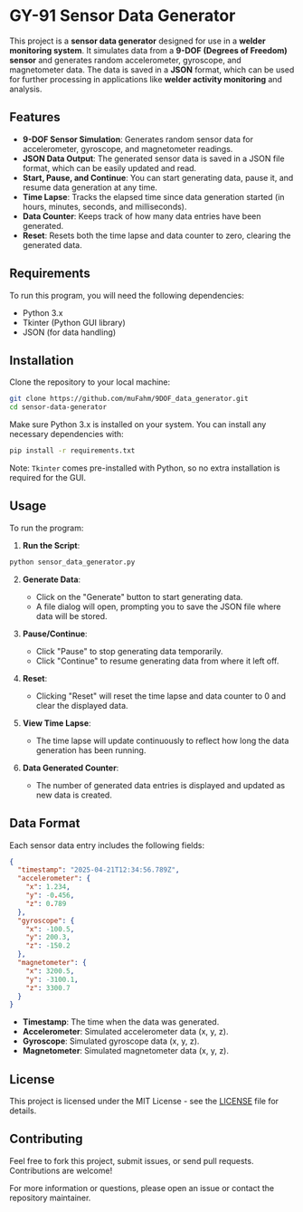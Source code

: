 # GY-91 Sensor Data Generator

This project is a **sensor data generator** designed for use in a **welder monitoring system**. It simulates data from a **9-DOF (Degrees of Freedom) sensor** and generates random accelerometer, gyroscope, and magnetometer data. The data is saved in a **JSON** format, which can be used for further processing in applications like **welder activity monitoring** and analysis.

## Features

- **9-DOF Sensor Simulation**: Generates random sensor data for accelerometer, gyroscope, and magnetometer readings.
- **JSON Data Output**: The generated sensor data is saved in a JSON file format, which can be easily updated and read.
- **Start, Pause, and Continue**: You can start generating data, pause it, and resume data generation at any time.
- **Time Lapse**: Tracks the elapsed time since data generation started (in hours, minutes, seconds, and milliseconds).
- **Data Counter**: Keeps track of how many data entries have been generated.
- **Reset**: Resets both the time lapse and data counter to zero, clearing the generated data.

## Requirements

To run this program, you will need the following dependencies:

- Python 3.x
- Tkinter (Python GUI library)
- JSON (for data handling)

## Installation

Clone the repository to your local machine:

```bash
git clone https://github.com/muFahm/9DOF_data_generator.git
cd sensor-data-generator
```

Make sure Python 3.x is installed on your system. You can install any necessary dependencies with:

```bash
pip install -r requirements.txt
```

Note: `Tkinter` comes pre-installed with Python, so no extra installation is required for the GUI.

## Usage

To run the program:

1. **Run the Script**:

```bash
python sensor_data_generator.py
```

2. **Generate Data**: 
   - Click on the "Generate" button to start generating data. 
   - A file dialog will open, prompting you to save the JSON file where data will be stored.
   
3. **Pause/Continue**: 
   - Click "Pause" to stop generating data temporarily.
   - Click "Continue" to resume generating data from where it left off.

4. **Reset**:
   - Clicking "Reset" will reset the time lapse and data counter to 0 and clear the displayed data.

5. **View Time Lapse**: 
   - The time lapse will update continuously to reflect how long the data generation has been running.

6. **Data Generated Counter**: 
   - The number of generated data entries is displayed and updated as new data is created.

## Data Format

Each sensor data entry includes the following fields:

```json
{
  "timestamp": "2025-04-21T12:34:56.789Z",
  "accelerometer": {
    "x": 1.234,
    "y": -0.456,
    "z": 0.789
  },
  "gyroscope": {
    "x": -100.5,
    "y": 200.3,
    "z": -150.2
  },
  "magnetometer": {
    "x": 3200.5,
    "y": -3100.1,
    "z": 3300.7
  }
}
```

- **Timestamp**: The time when the data was generated.
- **Accelerometer**: Simulated accelerometer data (x, y, z).
- **Gyroscope**: Simulated gyroscope data (x, y, z).
- **Magnetometer**: Simulated magnetometer data (x, y, z).

## License

This project is licensed under the MIT License - see the [LICENSE](LICENSE) file for details.

## Contributing

Feel free to fork this project, submit issues, or send pull requests. Contributions are welcome!

For more information or questions, please open an issue or contact the repository maintainer.
